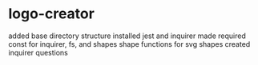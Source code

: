 # logo-creator
added base directory structure
installed jest and inquirer 
made required const for inquirer, fs, and shapes
shape functions for svg shapes
created inquirer questions

